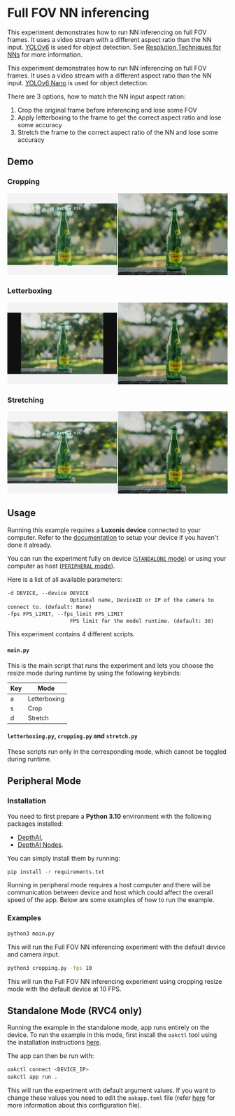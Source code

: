 # Full FOV NN inferencing

This experiment demonstrates how to run NN inferencing on full FOV frames. It uses a video stream with a different aspect ratio than the NN input. [YOLOv6](https://hub.luxonis.com/ai/models/face58c4-45ab-42a0-bafc-19f9fee8a034) is used for object detection.
See [Resolution Techniques for NNs](https://docs.luxonis.com/software/depthai/resolution-techniques) for more information.

This experiment demonstrates how to run NN inferencing on full FOV frames. It uses a video stream with a different aspect ratio than the NN input. [YOLOv6 Nano](https://zoo-rvc4.luxonis.com/luxonis/yolov6-nano/face58c4-45ab-42a0-bafc-19f9fee8a034) is used for object detection.

There are 3 options, how to match the NN input aspect ration:

1. Crop the original frame before inferencing and lose some FOV
1. Apply letterboxing to the frame to get the correct aspect ratio and lose some accuracy
1. Stretch the frame to the correct aspect ratio of the NN and lose some accuracy

## Demo

### Cropping

![cropping example](media/crop_example.jpg)

### Letterboxing

![letterboxing example](media/letterbox_example.jpg)

### Stretching

![stretching example](media/stretch_example.jpg)

## Usage

Running this example requires a **Luxonis device** connected to your computer. Refer to the [documentation](https://stg.docs.luxonis.com/software/) to setup your device if you haven't done it already.

You can run the experiment fully on device ([`STANDALONE` mode](#standalone-mode-rvc4-only)) or using your computer as host ([`PERIPHERAL` mode](#peripheral-mode)).

Here is a list of all available parameters:

```
-d DEVICE, --device DEVICE
                    Optional name, DeviceID or IP of the camera to connect to. (default: None)
-fps FPS_LIMIT, --fps_limit FPS_LIMIT
                    FPS limit for the model runtime. (default: 30)
```

This experiment contains 4 different scripts.

#### `main.py`

This is the main script that runs the experiment and lets you choose the resize mode during runtime by using the following keybinds:

| Key | Mode         |
| --- | ------------ |
| a   | Letterboxing |
| s   | Crop         |
| d   | Stretch      |

#### `letterboxing.py`, `cropping.py` and `stretch.py`

These scripts run only in the corresponding mode, which cannot be toggled during runtime.

## Peripheral Mode

### Installation

You need to first prepare a **Python 3.10** environment with the following packages installed:

- [DepthAI](https://pypi.org/project/depthai/),
- [DepthAI Nodes](https://pypi.org/project/depthai-nodes/).

You can simply install them by running:

```bash
pip install -r requirements.txt
```

Running in peripheral mode requires a host computer and there will be communication between device and host which could affect the overall speed of the app. Below are some examples of how to run the example.

### Examples

```bash
python3 main.py
```

This will run the Full FOV NN inferencing experiment with the default device and camera input.

```bash
python3 cropping.py -fps 10
```

This will run the Full FOV NN inferencing experiment using cropping resize mode with the default device at 10 FPS.

## Standalone Mode (RVC4 only)

Running the example in the standalone mode, app runs entirely on the device.
To run the example in this mode, first install the `oakctl` tool using the installation instructions [here](https://stg.docs.luxonis.com/software/oak-apps/oakctl).

The app can then be run with:

```bash
oakctl connect <DEVICE_IP>
oakctl app run .
```

This will run the experiment with default argument values. If you want to change these values you need to edit the `oakapp.toml` file (refer [here](https://stg.docs.luxonis.com/software/oak-apps/configuration/) for more information about this configuration file).
